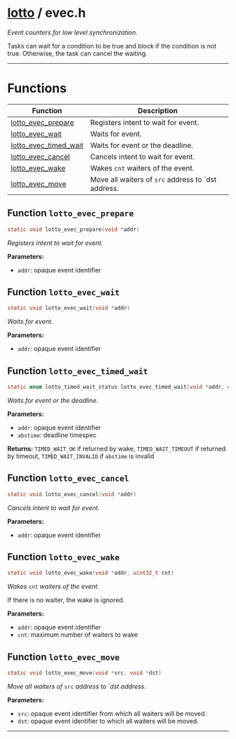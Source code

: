 #  [lotto](README.md) / evec.h
_Event counters for low level synchronization._ 

Tasks can wait for a condition to be true and block if the condition is not true. Otherwise, the task can cancel the waiting. 

---
# Functions 

| Function | Description |
|---|---|
| [lotto_evec_prepare](evec.h.md#function-lotto_evec_prepare) | Registers intent to wait for event.  |
| [lotto_evec_wait](evec.h.md#function-lotto_evec_wait) | Waits for event.  |
| [lotto_evec_timed_wait](evec.h.md#function-lotto_evec_timed_wait) | Waits for event or the deadline.  |
| [lotto_evec_cancel](evec.h.md#function-lotto_evec_cancel) | Cancels intent to wait for event.  |
| [lotto_evec_wake](evec.h.md#function-lotto_evec_wake) | Wakes `cnt` waiters of the event.  |
| [lotto_evec_move](evec.h.md#function-lotto_evec_move) | Move all waiters of `src` address to `dst address.  |

##  Function `lotto_evec_prepare`

```c
static void lotto_evec_prepare(void *addr)
``` 
_Registers intent to wait for event._ 




**Parameters:**

- `addr`: opaque event identifier 




##  Function `lotto_evec_wait`

```c
static void lotto_evec_wait(void *addr)
``` 
_Waits for event._ 




**Parameters:**

- `addr`: opaque event identifier 




##  Function `lotto_evec_timed_wait`

```c
static enum lotto_timed_wait_status lotto_evec_timed_wait(void *addr, const struct timespec *restrict abstime)
``` 
_Waits for event or the deadline._ 




**Parameters:**

- `addr`: opaque event identifier 
- `abstime`: deadline timespec


**Returns:** `TIMED_WAIT_OK` if returned by wake, `TIMED_WAIT_TIMEOUT` if returned by timeout, `TIMED_WAIT_INVALID` if `abstime` is invalid 



##  Function `lotto_evec_cancel`

```c
static void lotto_evec_cancel(void *addr)
``` 
_Cancels intent to wait for event._ 




**Parameters:**

- `addr`: opaque event identifier 




##  Function `lotto_evec_wake`

```c
static void lotto_evec_wake(void *addr, uint32_t cnt)
``` 
_Wakes_ `cnt` _waiters of the event._ 


If there is no waiter, the wake is ignored.



**Parameters:**

- `addr`: opaque event identifier 
- `cnt`: maximum number of waiters to wake 




##  Function `lotto_evec_move`

```c
static void lotto_evec_move(void *src, void *dst)
``` 
_Move all waiters of_ `src` _address to `dst address._ 




**Parameters:**

- `src`: opaque event identifier from which all waiters will be moved. 
- `dst`: opaque event identifier to which all waiters will be moved. 





---
